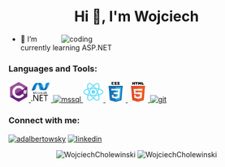<h1 align="center">Hi 👋, I'm Wojciech</h1>
<img align="right" alt="coding" width="400" src="https://user-images.githubusercontent.com/55389276/140866485-8fb1c876-9a8f-4d6a-98dc-08c4981eaf70.gif">
<!-- <p align="left"> <img src="https://komarev.com/ghpvc/?username=WojciechCholewinski&label=Profile%20views&color=9b4993&style=plastic" alt="WojciechCholewinski" /> </p>-->
 
- 🌱 I’m currently learning ASP.NET
<!-- ☕ one who doesn't like coffee
- ⚡ fun fuct: i know all the memes-->

<h3 align="left">Languages and Tools:</h3>
<p align="left"> 
<a href="https://www.w3schools.com/cs/" target="_blank" rel="noreferrer"> <img src="https://raw.githubusercontent.com/devicons/devicon/master/icons/csharp/csharp-original.svg" alt="csharp" width="40" height="40"/> </a> 
<a href="https://dotnet.microsoft.com/" target="_blank" rel="noreferrer"> <img src="https://raw.githubusercontent.com/devicons/devicon/master/icons/dot-net/dot-net-original-wordmark.svg" alt="dotnet" width="40" height="40"/> </a> 
<a href="https://www.microsoft.com/en-us/sql-server" target="_blank" rel="noreferrer"> <img src="https://www.svgrepo.com/show/303229/microsoft-sql-server-logo.svg" alt="mssql" width="40" height="40"/> </a> 
<a href="https://react.dev/" target="_blank" rel="noreferrer"> <img src="https://raw.githubusercontent.com/devicons/devicon/master/icons/react/react-original.svg" alt="react" width="40" height="40"/> </a>
<a href="https://www.w3schools.com/css/" target="_blank" rel="noreferrer"> <img src="https://raw.githubusercontent.com/devicons/devicon/master/icons/css3/css3-original-wordmark.svg" alt="css3" width="40" height="40"/> </a> 
<a href="https://www.w3.org/html/" target="_blank" rel="noreferrer"> <img src="https://raw.githubusercontent.com/devicons/devicon/master/icons/html5/html5-original-wordmark.svg" alt="html5" width="40" height="40"/> </a>
<a href="https://git-scm.com/" target="_blank" rel="noreferrer"> <img src="https://www.vectorlogo.zone/logos/git-scm/git-scm-icon.svg" alt="git" width="40" height="40"/> </a> 
</p>
<h3 align="left">Connect with me:</h3>
<p align="left">
<a href="https://www.instagram.com/adalbertowsky" target="blank"><img align="center" src="https://raw.githubusercontent.com/rahuldkjain/github-profile-readme-generator/master/src/images/icons/Social/instagram.svg" alt="adalbertowsky" height="30" width="40" /></a>
<a href="www.linkedin.com/in/wojciech-cholewiński" target="blank"><img align="center" src="https://raw.githubusercontent.com/rahuldkjain/github-profile-readme-generator/master/src/images/icons/Social/linked-in.svg" alt="linkedin" height="30" width="40" /></a>
</p>
<p align="center">
<img width="450" height="200" src="https://github-readme-streak-stats.herokuapp.com/?user=WojciechCholewinski&" alt="WojciechCholewinski"/>
<img width="350" height="200" src="https://github-readme-stats.vercel.app/api/top-langs/?username=WojciechCholewinski&layout=compact" alt="WojciechCholewinski"/>
</p>
